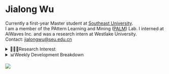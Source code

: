 #  Jialong Wu

Currently a first-year Master student at [Southeast University](https://www.seu.edu.cn/english/).<br>
I am a member of the PAttern Learning and Mining ([PALM](http://palm.seu.edu.cn/home.html)) Lab. I interned at AIWaves Inc. and was a research intern at Westlake University.<br>
Contact: jialongwu@seu.edu.cn
<details><summary>👨🏻‍💻Research Interest</summary>
My current research interests primarily encompass three aspects:

- Exploring the **synergies** between large-scale and small-scale models.
- Investigating the <strong>personalization and interactive</strong> abilities of LLMs.
- Utilizing  <strong>causal inference</strong>  to mitigate bias in conventional NLP tasks.

Recent works:
[Constituency Parsing using LLMs](https://arxiv.org/pdf/2310.19462.pdf), [Agents](https://arxiv.org/pdf/2309.07870.pdf)
</details>

<details><summary>📊Weekly Development Breakdown</summary>

<!--START_SECTION:waka-->

```txt
From: 12 December 2023 - To: 19 December 2023

Total Time: 15 hrs 9 mins

Python       6 hrs 5 mins    ██████████░░░░░░░░░░░░░░░   40.22 %
Other        4 hrs 16 mins   ███████░░░░░░░░░░░░░░░░░░   28.22 %
Bash         1 hr 37 mins    ██▓░░░░░░░░░░░░░░░░░░░░░░   10.77 %
Text         1 hr 10 mins    ██░░░░░░░░░░░░░░░░░░░░░░░   07.81 %
YAML         33 mins         █░░░░░░░░░░░░░░░░░░░░░░░░   03.66 %
```

<!--END_SECTION:waka-->

[![wakatime](https://wakatime.com/badge/user/c6720b29-9431-4a60-bc9d-e1fb2b6bd65f.svg)](https://wakatime.com/@c6720b29-9431-4a60-bc9d-e1fb2b6bd65f)
</details>

![](https://komarev.com/ghpvc/?username=callanwu)
